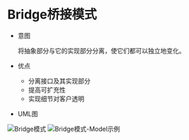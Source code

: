 # Bridge桥接模式

  - 意图

    将抽象部分与它的实现部分分离，使它们都可以独立地变化。

  - 优点

    - 分离接口及其实现部分
    - 提高可扩充性
    - 实现细节对客户透明

  - UML图


![Bridge模式](E:\lemon19900815\misc\gof-sample\img\Bridge.png)
![Bridge模式-Model示例](E:\lemon19900815\misc\gof-sample\img\Bridge-Model.png)


